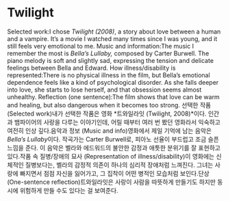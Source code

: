 # Twilight

 Selected work:I chose *Twilight (2008)*, a story about love between a human and a vampire. It’s a movie I watched many times since I was young, and it still feels very emotional to me. Music and information:The music I remember the most is *Bella’s Lullaby,* composed by Carter Burwell. The piano melody is soft and slightly sad, expressing the tension and delicate feelings between Bella and Edward. How illness/disability is represented:There is no physical illness in the film, but Bella’s emotional dependence feels like a kind of psychological disorder. As she falls deeper into love, she starts to lose herself, and that obsession seems almost unhealthy. Reflection (one sentence):The film shows that love can be warm and healing, but also dangerous when it becomes too strong.
선택한 작품 (Selected work)내가 선택한 작품은 영화 *트와일라잇 (Twilight, 2008)*이다. 인간과 뱀파이어의 사랑을 다루는 이야기인데, 어릴 때부터 여러 번 봤던 영화라서 익숙하고 여전히 인상 깊다.음악과 정보 (Music and info)영화에서 제일 기억에 남는 음악은 *Bella’s Lullaby*이다. 작곡가는 Carter Burwell로, 피아노 선율이 부드럽고 조금 슬픈 느낌을 준다. 이 음악은 벨라와 에드워드의 불안한 감정과 애틋한 분위기를 잘 표현하고 있다.작품 속 질병/장애의 묘사 (Representation of illness/disability)이 영화에는 신체적인 질병보다는, 벨라의 감정적 의존이 하나의 심리적 장애처럼 느껴진다. 그녀는 사랑에 빠지면서 점점 자신을 잃어가고, 그 집착이 어떤 병적인 모습처럼 보인다.단상 (One-sentence reflection)트와일라잇은 사랑이 사람을 따뜻하게 만들기도 하지만 동시에 위험하게 만들 수도 있다는 걸 보여준다.
